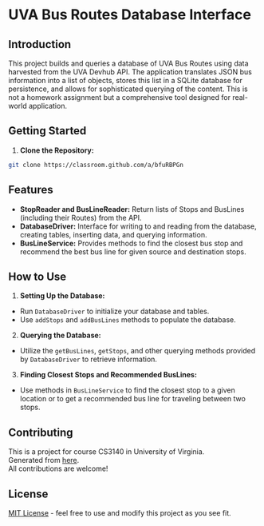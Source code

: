# UVA Bus Routes Database Interface

## Introduction
This project builds and queries a database of UVA Bus Routes using data harvested from the UVA Devhub API. The application translates JSON bus information into a list of objects, stores this list in a SQLite database for persistence, and allows for sophisticated querying of the content. This is not a homework assignment but a comprehensive tool designed for real-world application.

## Getting Started
1. **Clone the Repository:**
```Bash
git clone https://classroom.github.com/a/bfuRBPGn
```
## Features
- **StopReader and BusLineReader:** Return lists of Stops and BusLines (including their Routes) from the API.
- **DatabaseDriver:** Interface for writing to and reading from the database, creating tables, inserting data, and querying information.
- **BusLineService:** Provides methods to find the closest bus stop and recommend the best bus line for given source and destination stops.

## How to Use
1. **Setting Up the Database:**
- Run `DatabaseDriver` to initialize your database and tables.
- Use `addStops` and `addBusLines` methods to populate the database.

2. **Querying the Database:**
- Utilize the `getBusLines`, `getStops`, and other querying methods provided by `DatabaseDriver` to retrieve information.

3. **Finding Closest Stops and Recommended BusLines:**
- Use methods in `BusLineService` to find the closest stop to a given location or to get a recommended bus line for traveling between two stops.

## Contributing
This is a project for course CS3140 in University of Virginia.\
Generated from [here](https://github.com/cs-3140-fa23/hw5-starter-repo).\
All contributions are welcome!

## License
[MIT License](LICENSE.md) - feel free to use and modify this project as you see fit.

